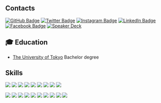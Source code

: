 ## Contacts

[![GitHub Badge](https://img.shields.io/badge/-GitHub-000?style=flat-square&logo=Github&logoColor=white)](https://github.com/KeisukeYamashita)
[![Twitter Badge](https://img.shields.io/badge/-Twitter-1ca0f1?style=flat-square&logo=twitter&logoColor=white&link=https://twitter.com/_k_e_k_e)](https://twitter.com/_k_e_k_e)
[![Instagram Badge](https://img.shields.io/badge/-Instagram-e4405f?style=flat-square&logo=instagram&logoColor=white&link=https://twitter.com/_k_e_k_e)](https://www.instagram.com/1995yamashita/)
[![LinkedIn Badge](https://img.shields.io/badge/-LinkedIn-0077b5?style=flat-square&logo=linkedin&logoColor=white&link=https://twitter.com/_k_e_k_e)](https://www.linkedin.com/in/keisukeyamashita-816906136/)
[![Facebook Badge](https://img.shields.io/badge/-Facebook-1877f2?style=flat-square&logo=facebook&logoColor=white&link=https://twitter.com/_k_e_k_e)](https://www.facebook.com/yamashita.keisuke.524/)
[![Speaker Deck](https://img.shields.io/badge/Speaker_Deck-0?style=flat-square&logo=speaker-deck&color=009287&logoColor=white)](https://speakerdeck.com/keisukeyamashita)

## 🎓 Education

- [The University of Tokyo](https://www.u-tokyo.ac.jp/) Bachelor degree

## Skills

[![](https://img.shields.io/badge/-Visual%20Studio%20Code-5C2D91?style=flat-square&logoColor=white&logo=visual-studio)](https://github.com/KeisukeYamashita)
[![](https://img.shields.io/badge/-Go-00ADD8?style=flat-square&logoColor=white&logo=go)](https://github.com/KeisukeYamashita)
[![](https://img.shields.io/badge/-Typescript-007ACC?style=flat-square&logoColor=white&logo=typescript)](https://github.com/KeisukeYamashita)
[![](https://img.shields.io/badge/-Bash-4eaa25?style=flat-square&logoColor=white&logo=gnu-bash)](https://github.com/KeisukeYamashita)
[![](https://img.shields.io/badge/-Flutter-02569b?style=flat-square&logoColor=white&logo=flutter)](https://github.com/KeisukeYamashita)
[![](https://img.shields.io/badge/-Spinnaker-139bb4?style=flat-square&logoColor=white&logo=spinnaker)](https://github.com/KeisukeYamashita)
[![](https://img.shields.io/badge/-Docker-2496ed?style=flat-square&logoColor=white&logo=docker)](https://github.com/KeisukeYamashita)
[![](https://img.shields.io/badge/-MySQL-4479a1?style=flat-square&logoColor=white&logo=mysql)](https://github.com/KeisukeYamashita)
[![](https://img.shields.io/badge/-Redis-DC382D?style=flat-square&logoColor=white&logo=redis)](https://github.com/KeisukeYamashita)

[![](https://img.shields.io/badge/-Kubernetes-326CE5?style=flat-square&logoColor=white&logo=kubernetes)](https://github.com/KeisukeYamashita)
[![](https://img.shields.io/badge/-AWS-232F3E?style=flat-square&logoColor=white&logo=amazon-aws)](https://github.com/KeisukeYamashita)
[![](https://img.shields.io/badge/-GCP-4285F4?style=flat-square&logoColor=white&logo=google-cloud)](https://github.com/KeisukeYamashita)
[![](https://img.shields.io/badge/-Firebase-FFCA28?style=flat-square&logoColor=white&logo=firebase)](https://github.com/KeisukeYamashita)
[![](https://img.shields.io/badge/-Datadog-632CA6?style=flat-square&logoColor=white&logo=datadog)](https://github.com/KeisukeYamashita)
[![](https://img.shields.io/badge/-Sentry-FB4226?style=flat-square&logoColor=white&logo=sentry)](https://github.com/KeisukeYamashita)
[![](https://img.shields.io/badge/-Twilio-F22F46?style=flat-square&logoColor=white&logo=twilio)](https://github.com/KeisukeYamashita)
[![](https://img.shields.io/badge/-Terraform-623CE4?style=flat-square&logoColor=white&logo=terraform)](https://github.com/KeisukeYamashita)
[![](https://img.shields.io/badge/-GitHub%20Actions-2088FF?style=flat-square&logoColor=white&logo=github-actions)](https://github.com/KeisukeYamashita)
[![](https://img.shields.io/badge/-CircleCI-343434?style=flat-square&logoColor=white&logo=circleci)](https://github.com/KeisukeYamashita)
